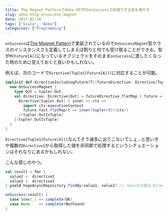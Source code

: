 ```yaml
---
title: The Magnet PatternでAkka HTTPのonSuccessで処理できる型を増やす
slug: akka-http-onsuccess-magnet
date: 2017-02-18
tags: ["Scala", "Akka"]
categories: ["Programming"]
---
```


`onSuccess`は[The Magnet Pattern](http://spray.io/blog/2012-12-13-the-magnet-pattern/)で実装されているので`OnSuccessMagnet`型クラスのインスタンスさえ定義してしまえば割りと何でも受け取ることができる。型が`M[Future[A]]`になっているオブジェクトをそのまま`onSuccess`に渡したくなった時のために覚えておくと良いかもしれない。

例えば、次のコードで`Directive[Tuple1[Future[A]]]`に対応することが可能。

```scala
implicit def directiveIncludingFuture[T](futureDirective: Directive[Tuple1[Future[T]]])(implicit tupler: Tupler[T]): OnSuccessMagnet { type Out = tupler.Out } = {
  new OnSuccessMagnet {
    type Out = tupler.Out
    val directive: Directive[Out] = futureDirective.flatMap { future =>
      Directive[tupler.Out] { inner => ctx =>
        import ctx.executionContext
        future.fast.flatMap(t => inner(tupler(t))(ctx))
      }(tupler.OutIsTuple)
    }(tupler.OutIsTuple)
  }
}
```

`Directive[Tuple1[Future[A]]]`なんてそう滅多に出てこないでしょ…と思いきや複数の`Directive1`から取得した値を非同期で処理するというシチュエーションはそれなりにあるかもしれない。

こんな感じのやつ。

```scala
val result = for {
  value1 <- directive1
  value2 <- directive2
} yield hogeAsyncRepository.findBy(value1, value2) // resultの型は Directive[Tuple1[Future[Option[A]]]] になる

onSuccess(result) {
  case Some(_) => complete(OK)
  case None    => complete(NotFound)
}
```
